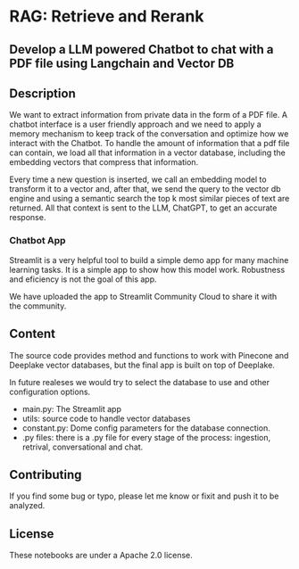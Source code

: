 # RAG: Retrieve and Rerank
## Develop a LLM powered Chatbot to chat with a PDF file using Langchain and Vector DB
## Description 

We want to extract information from private data in the form of a PDF file. A chatbot interface is a user friendly approach and we need to apply a memory mechanism to keep track of the conversation and optimize how we interact with the Chatbot. To handle the amount of information that a pdf file can contain, we load all that information in a vector database, including the embedding vectors that compress that information.

Every time a new question is inserted, we call an embedding model to transform it to a vector and, after that, we send the query to the vector db engine and using a semantic search the top k most similar pieces of text are returned. All that context is sent to the LLM, ChatGPT, to get an accurate response.
### Chatbot App
Streamlit is a very helpful tool to build a simple demo app for many machine learning tasks. It is a simple app to show how this model work. Robustness and eficiency is not the goal of this app.

We have uploaded the app to Streamlit Community Cloud to share it with the community.

## Content

The source code provides method and functions to work with Pinecone and Deeplake vector databases, but the final app is built on top of Deeplake.

In future realeses we would try to select the database to use and other configuration options.

- main.py: The Streamlit app
- utils: source code to handle vector databases
- constant.py: Dome config parameters for the database connection.
- .py files: there is a .py file for every stage of the process: ingestion, retrival, conversational and chat. 

## Contributing
If you find some bug or typo, please let me know or fixit and push it to be analyzed. 

## License

These notebooks are under a Apache 2.0 license.

